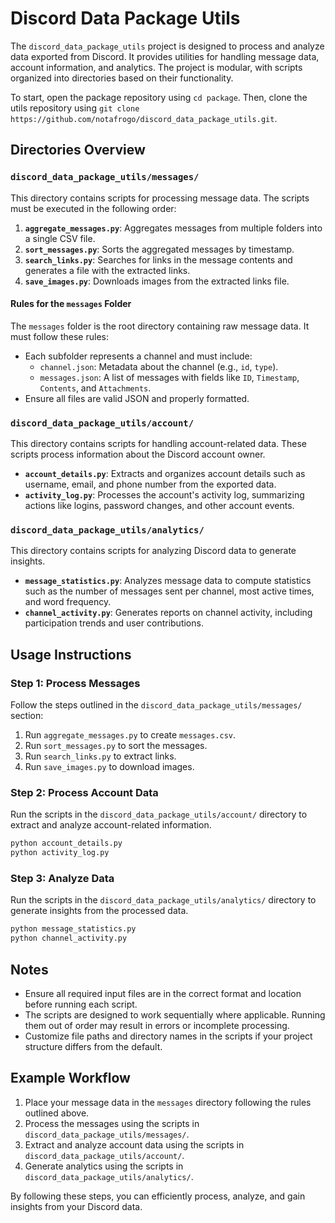 # Discord Data Package Utils

The `discord_data_package_utils` project is designed to process and analyze data exported from Discord. It provides utilities for handling message data, account information, and analytics. The project is modular, with scripts organized into directories based on their functionality.

To start, open the package repository using `cd package`. Then, clone the utils repository using `git clone https://github.com/notafrogo/discord_data_package_utils.git`.

## Directories Overview

### `discord_data_package_utils/messages/`
This directory contains scripts for processing message data. The scripts must be executed in the following order:

1. **`aggregate_messages.py`**: Aggregates messages from multiple folders into a single CSV file.
2. **`sort_messages.py`**: Sorts the aggregated messages by timestamp.
3. **`search_links.py`**: Searches for links in the message contents and generates a file with the extracted links.
4. **`save_images.py`**: Downloads images from the extracted links file.

#### Rules for the `messages` Folder
The `messages` folder is the root directory containing raw message data. It must follow these rules:
- Each subfolder represents a channel and must include:
  - `channel.json`: Metadata about the channel (e.g., `id`, `type`).
  - `messages.json`: A list of messages with fields like `ID`, `Timestamp`, `Contents`, and `Attachments`.
- Ensure all files are valid JSON and properly formatted.

### `discord_data_package_utils/account/`
This directory contains scripts for handling account-related data. These scripts process information about the Discord account owner.

- **`account_details.py`**: Extracts and organizes account details such as username, email, and phone number from the exported data.
- **`activity_log.py`**: Processes the account's activity log, summarizing actions like logins, password changes, and other account events.

### `discord_data_package_utils/analytics/`
This directory contains scripts for analyzing Discord data to generate insights.

- **`message_statistics.py`**: Analyzes message data to compute statistics such as the number of messages sent per channel, most active times, and word frequency.
- **`channel_activity.py`**: Generates reports on channel activity, including participation trends and user contributions.

## Usage Instructions

### Step 1: Process Messages
Follow the steps outlined in the `discord_data_package_utils/messages/` section:
1. Run `aggregate_messages.py` to create `messages.csv`.
2. Run `sort_messages.py` to sort the messages.
3. Run `search_links.py` to extract links.
4. Run `save_images.py` to download images.

### Step 2: Process Account Data
Run the scripts in the `discord_data_package_utils/account/` directory to extract and analyze account-related information.

```bash
python account_details.py
python activity_log.py
```

### Step 3: Analyze Data
Run the scripts in the `discord_data_package_utils/analytics/` directory to generate insights from the processed data.

```bash
python message_statistics.py
python channel_activity.py
```

## Notes
- Ensure all required input files are in the correct format and location before running each script.
- The scripts are designed to work sequentially where applicable. Running them out of order may result in errors or incomplete processing.
- Customize file paths and directory names in the scripts if your project structure differs from the default.

## Example Workflow
1. Place your message data in the `messages` directory following the rules outlined above.
2. Process the messages using the scripts in `discord_data_package_utils/messages/`.
3. Extract and analyze account data using the scripts in `discord_data_package_utils/account/`.
4. Generate analytics using the scripts in `discord_data_package_utils/analytics/`.

By following these steps, you can efficiently process, analyze, and gain insights from your Discord data.
